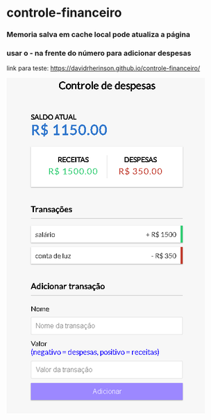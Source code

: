 # controle-financeiro

<h3>Memoria salva em cache local pode atualiza a página </h3>

<h3>usar o - na frente do número para adicionar despesas </h3>

link para teste: https://davidrherinson.github.io/controle-financeiro/

<img src="print-img1.png">
